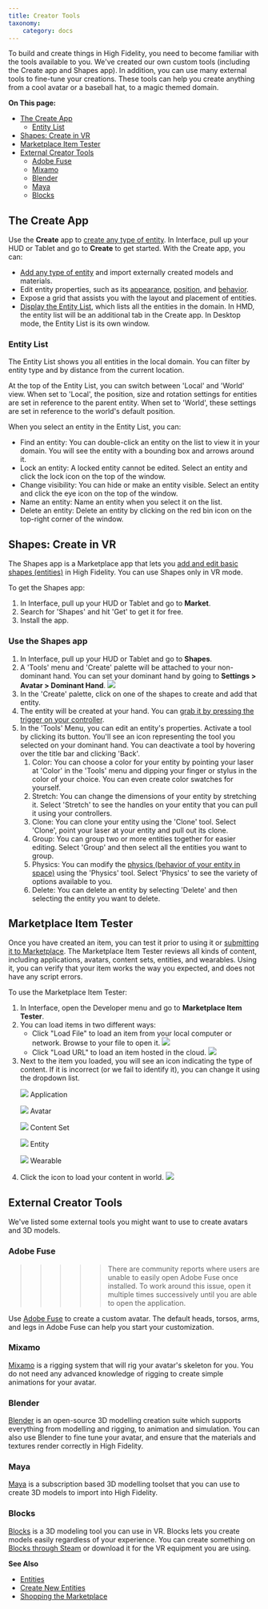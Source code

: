 ```yaml
---
title: Creator Tools
taxonomy:
    category: docs
---
```


To build and create things in High Fidelity, you need to become familiar with the tools available to you. We've created our own custom tools (including the Create app and Shapes app). In addition, you can use many external tools to fine-tune your creations. These tools can help you create anything from a cool avatar or a baseball hat, to a magic themed domain.

**On This page:**
+ [The Create App](#the-create-app)
    + [Entity List](#entity-list)
+ [Shapes: Create in VR](#shapes-create-in-vr)
+ [Marketplace Item Tester](#marketplace-item-tester)
+ [External Creator Tools](#avatar-creator-tools)
    + [Adobe Fuse](#adobe-fuse)
    + [Mixamo](#mixamo)
    + [Blender](#blender)
    + [Maya](#maya)
    + [Blocks](#blocks)


## The Create App
Use the **Create** app to [create any type of entity](../entities/create-entities). In Interface, pull up your HUD or Tablet and go to **Create** to get started. With the Create app, you can:

+ [Add any type of entity](../entities/create-entities) and import externally created models and materials. 
+ Edit entity properties, such as its [appearance](../entities/entity-appearance), [position](../entities/entity-appearance#move-an-entity), and [behavior](../entities/entity-behavior).
+ Expose a grid that assists you with the layout and placement of entities.
+ [Display the Entity List](#entity-list), which lists all the entities in the domain. In HMD, the entity list will be an additional tab in the Create app. In Desktop mode, the Entity List is its own window.

### Entity List

The Entity List shows you all entities in the local domain. You can filter by entity type and by distance from the current location. 

At the top of the Entity List, you can switch between 'Local' and 'World' view. When set to 'Local', the position, size and rotation settings for entities are set in reference to the parent entity. When set to 'World', these settings are set in reference to the world's default position.

When you select an entity in the Entity List, you can: 
+ Find an entity: You can double-click an entity on the list to view it in your domain. You will see the entity with a bounding box and arrows around it. 
+ Lock an entity: A locked entity cannot be edited. Select an entity and click the lock icon on the top of the window.  
+ Change visibility: You can hide or make an entity visible. Select an entity and click the eye icon on the top of the window.
+ Name an entity: Name an entity when you select it on the list.
+ Delete an entity: Delete an entity by clicking on the red bin icon on the top-right corner of the window. 


## Shapes: Create in VR

The Shapes app is a Marketplace app that lets you [add and edit basic shapes (entities)]((../entities/create-entities)) in High Fidelity. You can use Shapes only in VR mode. 

To get the Shapes app: 
1. In Interface, pull up your HUD or Tablet and go to **Market**. 
2. Search for 'Shapes' and hit 'Get' to get it for free. 
3. Install the app. 

### Use the Shapes app
1. In Interface, pull up your HUD or Tablet and go to **Shapes**.
2. A 'Tools' menu and 'Create' palette will be attached to your non-dominant hand. You can set your dominant hand by going to **Settings > Avatar > Dominant Hand**. ![](dom-hand.PNG)
3. In the 'Create' palette, click on one of the shapes to create and add that entity. 
4. The entity will be created at your hand. You can [grab it by pressing the trigger on your controller](../../explore/interact-objects#grab-objects). 
5. In the 'Tools' Menu, you can edit an entity's properties. Activate a tool by clicking its button. You'll see an icon representing the tool you selected on your dominant hand. You can deactivate a tool by hovering over the title bar and clicking 'Back'.
   1. Color: You can choose a color for your entity by pointing your laser at 'Color' in the 'Tools' menu and dipping your finger or stylus in the color of your choice. You can even create color swatches for yourself. 
   2. Stretch: You can change the dimensions of your entity by stretching it. Select 'Stretch' to see the handles on your entity that you can pull it using your controllers. 
   3. Clone: You can clone your entity using the 'Clone' tool. Select 'Clone', point your laser at your entity and pull out its clone. 
   4. Group: You can group two or more entities together for easier editing. Select 'Group' and then select all the entities you want to group. 
   5. Physics: You can modify the [physics (behavior of your entity in space)](../entities/entity-behavior) using the 'Physics' tool. Select 'Physics' to see the variety of options available to you. 
   6. Delete: You can delete an entity by selecting 'Delete' and then selecting the entity you want to delete. 

## Marketplace Item Tester
Once you have created an item, you can test it prior to using it or [submitting it to Marketplace](../../sell/add-item). The Marketplace Item Tester reviews all kinds of content, including applications, avatars, content sets, entities, and wearables. Using it, you can verify that your item works the way you expected, and does not have any script errors.

To use the Marketplace Item Tester:
1. In Interface, open the Developer menu and go to **Marketplace Item Tester**.
2. You can load items in two different ways:
    - Click "Load File" to load an item from your local computer or network. Browse to your file to open it. ![](load-file.png)
    - Click "Load URL" to load an item hosted in the cloud. ![](load-url.png)
3. Next to the item you loaded, you will see an icon indicating the type of content. If it is incorrect (or we fail to identify it), you can change it using the dropdown list.
    <p><img src="../../../user/pages/03.create/01.tools/application-icon.png" style="display: inline; margin: 0;" /> Application</p>
    <p><img src="../../../user/pages/03.create/01.tools/avatar-icon.png" style="display: inline; margin: 0;" /> Avatar</p>
    <p><img src="../../../user/pages/03.create/01.tools/content-set-icon.png" style="display: inline; margin: 0;" /> Content Set</p>
    <p><img src="../../../user/pages/03.create/01.tools/entity-icon.png" style="display: inline; margin: 0;" /> Entity</p>
    <p><img src="../../../user/pages/03.create/01.tools/wearable-icon.png" style="display: inline; margin: 0;" /> Wearable</p>
4. Click the icon to load your content in world. ![](test-item.png)

## External Creator Tools

We've listed some external tools you might want to use to create avatars and 3D models. 

### Adobe Fuse
>>>>>There are community reports where users are unable to easily open Adobe Fuse once installed. To work around this issue, open it multiple times successively until you are able to open the application.

Use [Adobe Fuse](https://www.adobe.com/in/products/fuse.html) to create a custom avatar. The default heads, torsos, arms, and legs in Adobe Fuse can help you start your customization.

### Mixamo

[Mixamo](https://www.mixamo.com) is a rigging system that will rig your avatar's skeleton for you. You do not need any advanced knowledge of rigging to create simple animations for your avatar. 

### Blender

[Blender](https://www.blender.org) is an open-source 3D modelling creation suite which supports everything from modelling and rigging, to animation and simulation. You can also use Blender to fine tune your avatar, and ensure that the materials and textures render correctly in High Fidelity. 

###  Maya

[Maya](https://www.autodesk.in/products/maya/overview) is a subscription based 3D modelling toolset that you can use to create 3D models to import into High Fidelity. 

### Blocks

[Blocks](https://vr.google.com/blocks) is a 3D modeling tool you can use in VR. Blocks lets you create models easily regardless of your experience. You can create something on [Blocks through Steam](http://store.steampowered.com/app/533970/Blocks_by_Google/) or download it for the VR equipment you are using.

**See Also**

+ [Entities](../entities)
+ [Create New Entities](../entities/create-entities)
+ [Shopping the Marketplace](../../explore/bank-and-shop#shopping-the-marketplace)